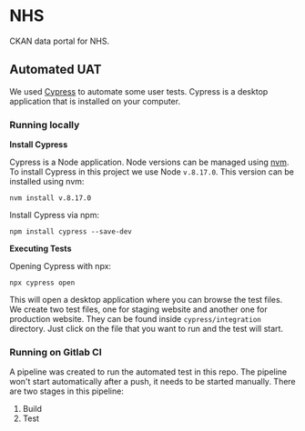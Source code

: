 # NHS

CKAN data portal for NHS.

## Automated UAT 

We used [Cypress](https://www.cypress.io/) to automate some user tests. Cypress is a desktop application that is installed on your computer.

### Running locally

**Install Cypress**

Cypress is a Node application. Node versions can be managed using [nvm](https://github.com/nvm-sh/nvm). To install Cypress in this project we use Node ```v.8.17.0```. This version can be installed using nvm:

```nvm install v.8.17.0```

Install Cypress via npm:

```npm install cypress --save-dev```

**Executing Tests**

Opening Cypress with npx:

```npx cypress open```

This will open a desktop application where you can browse the test files. We create two test files, one for staging website and another one for production website. They can be found inside ```cypress/integration``` directory. Just click on the file that you want to run and the test will start.

### Running on Gitlab CI

A pipeline was created to run the automated test in this repo. The pipeline won't start automatically after a push, it needs to be started manually. There are two stages in this pipeline:

1. Build
2. Test
